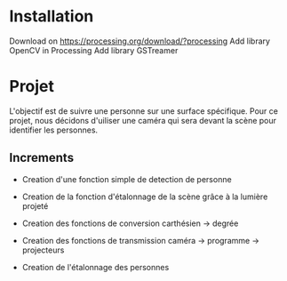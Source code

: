 # Installation

Download on https://processing.org/download/?processing
Add library OpenCV in Processing
Add library GSTreamer


# Projet

L'objectif est de suivre une personne sur une surface spécifique. 
Pour ce projet, nous décidons d'uiliser une caméra qui sera devant la scène pour identifier les personnes. 


## Increments

- Creation d'une fonction simple de detection de personne
- Creation de la fonction d'étalonnage de la scène grâce à la lumière projeté
- Creation des fonctions de conversion carthésien -> degrée
- Creation des fonctions de transmission caméra -> programme -> projecteurs


- Creation de l'étalonnage des personnes
